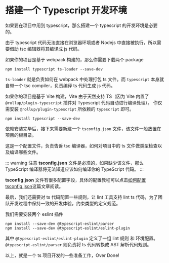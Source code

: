 # 搭建一个 Typescript 开发环境

如果要在项目中用到 typescript，那么搭建一个 typescript 的开发环境是必要的。

由于 typescript  代码无法直接在浏览器环境或者 Nodejs 中直接被执行，所以需要借助 tsc 编辑器将其编译成 js 代码。

如果你的项目是基于 webpack 构建的，那么你需要下载两个 package

```shell
npm install typescript ts-loader --save-dev
```

`ts-loader` 就是负责如何在 webpack 中处理打包 ts 文件。而 `typescript` 本身就自带一个 tsc compiler，负责编译 ts 代码生成 js 代码。

如果你的项目是基于 Vite 构建，Vite 由于天然支持 TS（因为 Vite 内置了 `@rollup/plugin-typescript` 插件对 Typescript 代码自动进行编译处理）。 你仅需安装 `@rollup/plugin-typescript` 所依赖的 `typescript` 即可。

```shell
npm install typescript --save-dev
```

依赖安装完毕后，接下来需要新建一个 `tsconfig.json` 文件，该文件一般放置在项目的根目录。

这是一个配置文件，负责告诉 tsc 编译器，如何对项目中的 ts 文件做类型检查以及编译哪些文件。

::: warning 注意
**tsconfig.json** 文件是必须的，如果缺少该文件，那么 TypeScript 编译器将无法知道应该如何编译你的 TypeScript 代码。
:::

**tsconfig.json** 文件有很多配置字段，具体的配置教程可以点击[如何配置 tsconfig.json](/articles/typescript/tsconfig.html)这篇文章阅读。

最后，我们还需要对 ts 代码配置一些规则，让 lint 工具支持 lint ts 代码，为了团队开发过程中保持一致的开发体验，约束类型的定义规范。

我们需要安装两个 eslint 插件

```shell
npm install --save-dev @typescript-eslint/parser
npm install --save-dev @typescript-eslint/eslint-plugin
```

其中 `@typescript-eslint/eslint-plugin` 定义了一组 lint 规则 和 环境配置。`@typescript-eslint/parser` 则负责将 ts 代码转换成 AST 解析代码规则。

以上，就是一个 ts 项目开发的一些准备工作，Over Done!